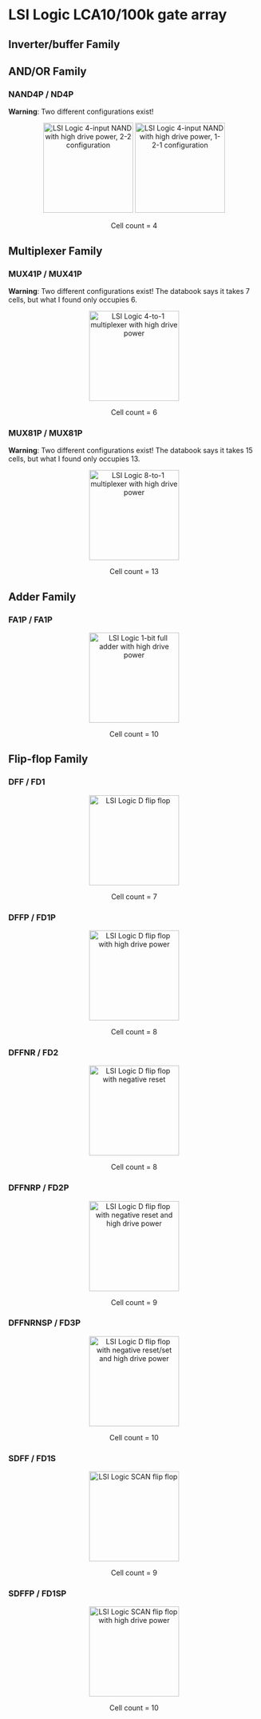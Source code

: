 # LSI Logic LCA10/100k gate array
## Inverter/buffer Family

## AND/OR Family
### NAND4P / ND4P
**Warning**: Two different configurations exist!
<p align=center><img alt="LSI Logic 4-input NAND with high drive power, 2-2 configuration" src="./assets_lsi_lca10_100k/GP9001_ND4P_22.png" height="auto" width="180"> <img alt="LSI Logic 4-input NAND with high drive power, 1-2-1 configuration" src="./assets_lsi_lca10_100k/GP9001_ND4P_121.png" height="auto" width="180"></p>
<p align=center>Cell count = 4</p>

## Multiplexer Family
### MUX41P / MUX41P
**Warning**: Two different configurations exist! The databook says it takes 7 cells, but what I found only occupies 6.
<p align=center><img alt="LSI Logic 4-to-1 multiplexer with high drive power" src="./assets_lsi_lca10_100k/GP9001_MUX41P.png" height="auto" width="180"></p>
<p align=center>Cell count = 6</p>

### MUX81P / MUX81P
**Warning**: Two different configurations exist! The databook says it takes 15 cells, but what I found only occupies 13.
<p align=center><img alt="LSI Logic 8-to-1 multiplexer with high drive power" src="./assets_lsi_lca10_100k/GP9001_MUX81P.png" height="auto" width="180"></p>
<p align=center>Cell count = 13</p>

## Adder Family
### FA1P / FA1P
<p align=center><img alt="LSI Logic 1-bit full adder with high drive power" src="./assets_lsi_lca10_100k/GP9001_FA1P.png" height="auto" width="180"></p>
<p align=center>Cell count = 10</p>

## Flip-flop Family
### DFF / FD1
<p align=center><img alt="LSI Logic D flip flop" src="./assets_lsi_lca10_100k/GP9001_FD1.png" height="auto" width="180"></p>
<p align=center>Cell count = 7</p>

### DFFP / FD1P
<p align=center><img alt="LSI Logic D flip flop with high drive power" src="./assets_lsi_lca10_100k/GP9001_FD1P.png" height="auto" width="180"></p>
<p align=center>Cell count = 8</p>

### DFFNR / FD2
<p align=center><img alt="LSI Logic D flip flop with negative reset" src="./assets_lsi_lca10_100k/GP9001_FD2.png" height="auto" width="180"></p>
<p align=center>Cell count = 8</p>

### DFFNRP / FD2P
<p align=center><img alt="LSI Logic D flip flop with negative reset and high drive power" src="./assets_lsi_lca10_100k/GP9001_FD2P.png" height="auto" width="180"></p>
<p align=center>Cell count = 9</p>

### DFFNRNSP / FD3P
<p align=center><img alt="LSI Logic D flip flop with negative reset/set and high drive power" src="./assets_lsi_lca10_100k/GP9001_FD3P.png" height="auto" width="180"></p>
<p align=center>Cell count = 10</p>

### SDFF / FD1S
<p align=center><img alt="LSI Logic SCAN flip flop" src="./assets_lsi_lca10_100k/GP9001_FD1S.png" height="auto" width="180"></p>
<p align=center>Cell count = 9</p>

### SDFFP / FD1SP
<p align=center><img alt="LSI Logic SCAN flip flop with high drive power" src="./assets_lsi_lca10_100k/GP9001_FD1SP.png" height="auto" width="180"></p>
<p align=center>Cell count = 10</p>
